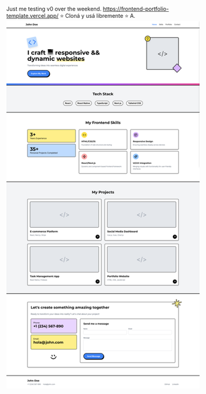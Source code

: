 Just me testing v0 over the weekend.
https://frontend-portfolio-template.vercel.app/
⭐ Cloná y usá libremente ⭐ A.
![Vista de escritorio](./src/img/desktop.png)
